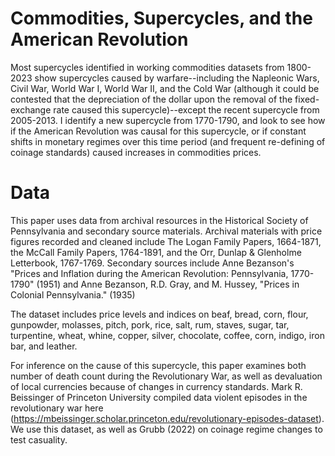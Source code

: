 # Commodities, Supercycles, and the American Revolution
Most supercycles identified in working commodities datasets from 1800-2023 show supercycles caused by warfare--including the Napleonic Wars, Civil War, World War I, World War II, and the Cold War (although it could be contested that the depreciation of the dollar upon the removal of the fixed-exchange rate caused this supercycle)--except the recent supercycle from 2005-2013. I identify a new supercycle from 1770-1790, and look to see how if the American Revolution was causal for this supercycle, or if constant shifts in monetary regimes over this time period (and frequent re-defining of coinage standards) caused increases in commodities prices. 

# Data
This paper uses data from archival resources in the Historical Society of Pennsylvania and secondary source materials. Archival materials with price figures recorded and cleaned include The Logan Family Papers, 1664-1871, the McCall Family Papers, 1764-1891, and the Orr, Dunlap & Glenholme Letterbook, 1767-1769. Secondary sources include 
Anne Bezanson's "Prices and Inflation during the American Revolution: Pennsylvania, 1770-1790" (1951) and Anne Bezanson, R.D. Gray, and M. Hussey, "Prices in Colonial Pennsylvania." (1935)



The dataset includes price levels and indices on beaf, bread, corn, flour, gunpowder, molasses, pitch, pork, rice, salt, rum, staves, sugar, tar, turpentine, wheat, whine, copper, silver, chocolate, coffee, corn, indigo, iron bar, and leather.

For inference on the cause of this supercycle, this paper examines both number of death count during the Revolutionary War, as well as devaluation of local currencies because of changes in currency standards. Mark R. Beissinger of Princeton University compiled data violent episodes in the revolutionary war here (https://mbeissinger.scholar.princeton.edu/revolutionary-episodes-dataset). We use this dataset, as well as Grubb (2022) on coinage regime changes to test casuality. 
